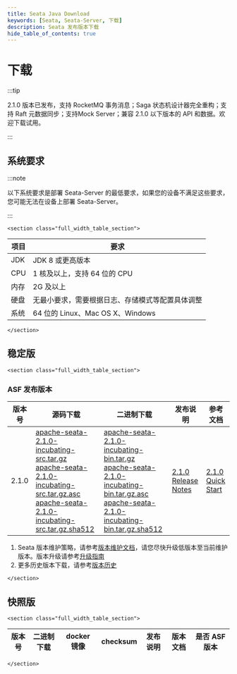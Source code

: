 ```yaml
---
title: Seata Java Download
keywords: [Seata, Seata-Server, 下载]
description: Seata 发布版本下载
hide_table_of_contents: true
---
```


# 下载

:::tip

2.1.0 版本已发布，支持 RocketMQ 事务消息；Saga 状态机设计器完全重构；支持 Raft 元数据同步；支持Mock Server；兼容 2.1.0 以下版本的 API 和数据。欢迎下载试用。

:::

## 系统要求

:::note

以下系统要求是部署 Seata-Server 的最低要求，如果您的设备不满足这些要求，您可能无法在设备上部署 Seata-Server。

:::

```mdx-code-block
<section class="full_width_table_section">
```

| 项目 | 要求                                             |
| ---- | ------------------------------------------------ |
| JDK  | JDK 8 或更高版本                                 |
| CPU  | 1 核及以上，支持 64 位的 CPU                     |
| 内存 | 2G 及以上                                        |
| 硬盘 | 无最小要求，需要根据日志、存储模式等配置具体调整 |
| 系统 | 64 位的 Linux、Mac OS X、Windows                 |

```mdx-code-block
</section>
```

## 稳定版

```mdx-code-block
<section class="full_width_table_section">
```
### ASF 发布版本
| 版本号   | 源码下载                                   | 二进制下载      | 发布说明   | 参考文档              |
|-------|---------------------------------------------------------------------------------------------------------------------------------------------------------------------------------------------------------------------------------------------------------------------------------------------------------------------------------------------------------------------------------------------------------------------------------------------------------------------------------------|----------------------------------------------------------------------------------------------------------------------------------------------------------------------------------------------------------------------------------------------------------------------------------------------------------------------------------------------------------------------------------------------------------------------------------------------------------------------------------------------------|--------------------------------------------------------------------------------------|---------------------------------------------|
| 2.1.0 | [apache-seata-2.1.0-incubating-src.tar.gz](https://downloads.apache.org/incubator/seata/2.1.0/apache-seata-2.1.0-incubating-src.tar.gz) <br/> [apache-seata-2.1.0-incubating-src.tar.gz.asc](https://dist.apache.org/repos/dist/release/incubator/seata/2.1.0/apache-seata-2.1.0-incubating-src.tar.gz.asc) <br/> [apache-seata-2.1.0-incubating-src.tar.gz.sha512](https://dist.apache.org/repos/dist/release/incubator/seata/2.1.0/apache-seata-2.1.0-incubating-src.tar.gz.sha512) | [apache-seata-2.1.0-incubating-bin.tar.gz](https://dist.apache.org/repos/dist/release/incubator/seata/2.1.0/apache-seata-2.1.0-incubating-bin.tar.gz) <br/> [apache-seata-2.1.0-incubating-bin.tar.gz.asc](https://dist.apache.org/repos/dist/release/incubator/seata/2.1.0/apache-seata-2.1.0-incubating-bin.tar.gz.asc)<br/> [apache-seata-2.1.0-incubating-bin.tar.gz.sha512](https://dist.apache.org/repos/dist/release/incubator/seata/2.1.0/apache-seata-2.1.0-incubating-bin.tar.gz.sha512) | [2.1.0 Release Notes](https://github.com/apache/incubator-seata/releases/tag/v2.1.0) | [2.1.0 Quick Start](/docs/user/quickstart/) |

1. Seata 版本维护策略，请参考[版本维护文档](/docs/ops/version-maintain-plan)，请您尽快升级低版本至当前维护版本。版本升级请参考[升级指南](/docs/ops/upgrade)
2. 更多历史版本下载，请参考[版本历史](/unversioned/release-history/seata-server)

```mdx-code-block
</section>
```

## 快照版

```mdx-code-block
<section class="full_width_table_section">
```

| 版本号 | 二进制下载 | docker 镜像 | checksum | 发布说明 | 版本文档 | 是否 ASF 版本 |
| ------ | ---------- | ----------- | -------- | -------- | -------- | ------------- |

```mdx-code-block
</section>
```
